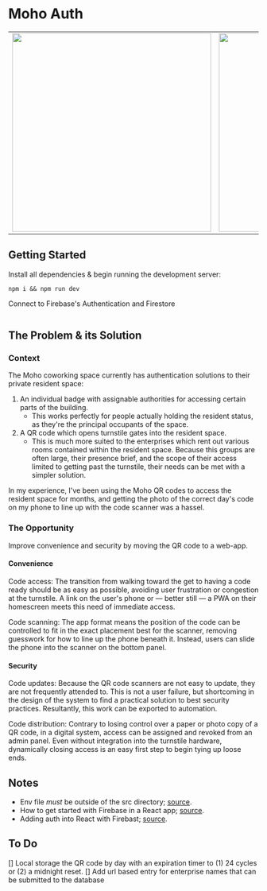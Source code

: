 # Moho Auth
<table>
	<tr>
		<td><img height="400px" src="https://user-images.githubusercontent.com/12516538/187898620-2e9d7d2f-53d8-4797-9fac-95f300b9b10d.jpg"/></td>
      <td><img height="400px" src="https://user-images.githubusercontent.com/12516538/187910135-ecf15635-da18-4650-80cc-cc46df382a8f.png"/></td>
		<td><img height="400px" src="https://user-images.githubusercontent.com/12516538/187898609-4bcfa4e4-8021-4c66-a2eb-75259ccdf6a4.jpg"/></td>      
	</tr>
</table>

## Getting Started

Install all dependencies & begin running the development server:

```
npm i && npm run dev
```

Connect to Firebase's Authentication and Firestore

```

```

## The Problem & its Solution

### Context

The Moho coworking space currently has authentication solutions to their private resident space:

1. An individual badge with assignable authorities for accessing certain parts of the building.
   - This works perfectly for people actually holding the resident status, as they're the principal occupants of the space.
2. A QR code which opens turnstile gates into the resident space.
   - This is much more suited to the enterprises which rent out various rooms contained within the resident space. Because this groups are often large, their presence brief, and the scope of their access limited to getting past the turnstile, their needs can be met with a simpler solution.
   
In my experience, I've been using the Moho QR codes to access the resident space for months, and getting the photo of the correct day's code on my phone to line up with the code scanner was a hassel.

### The Opportunity

Improve convenience and security by moving the QR code to a web-app.

#### Convenience

Code access: The transition from walking toward the get to having a code ready should be as easy as possible, avoiding user frustration or congestion at the turnstile. A link on the user's phone or — better still — a PWA on their homescreen meets this need of immediate access.

Code scanning: The app format means the position of the code can be controlled to fit in the exact placement best for the scanner, removing guesswork for how to line up the phone beneath it. Instead, users can slide the phone into the scanner on the bottom panel.

#### Security

Code updates: Because the QR code scanners are not easy to update, they are not frequently attended to. This is not a user failure, but shortcoming in the design of the system to find a practical solution to best security practices. Resultantly, this work can be exported to automation.

Code distribution: Contrary to losing control over a paper or photo copy of a QR code, in a digital system, access can be assigned and revoked from an admin panel. Even without integration into the turnstile hardware, dynamically closing access is an easy first step to begin tying up loose ends.

## Notes

- Env file _must_ be outside of the src directory; [source](https://stackoverflow.com/a/72453980/5395435).
- How to get started with Firebase in a React app; [source](https://blog.logrocket.com/build-crud-application-react-firebase-web-sdk-v9/).
- Adding auth into React with Firebast; [source](https://enlear.academy/how-to-implement-firebase-authentication-with-react-ff6f75746399).

## To Do

[] Local storage the QR code by day with an expiration timer to (1) 24 cycles or (2) a midnight reset.
[] Add url based entry for enterprise names that can be submitted to the database
